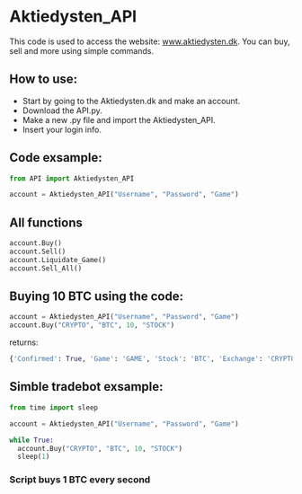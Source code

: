 # Aktiedysten_API
This code is used to access the website: www.aktiedysten.dk.
You can buy, sell and more using simple commands.


## How to use:

  - Start by going to the Aktiedysten.dk and make an account.
  - Download the API.py.
  - Make a new .py file and import the Aktiedysten_API.
  - Insert your login info.

## Code exsample:
```py
from API import Aktiedysten_API

account = Aktiedysten_API("Username", "Password", "Game")
```
## All functions
```py
account.Buy()
account.Sell()
account.Liquidate_Game()
account.Sell_All()
```
## Buying 10 BTC using the code:
```py
account = Aktiedysten_API("Username", "Password", "Game")
account.Buy("CRYPTO", "BTC", 10, "STOCK")
```
returns:
```py
{'Confirmed': True, 'Game': 'GAME', 'Stock': 'BTC', 'Exchange': 'CRYPTO', 'OrderInStock': '10', 'OrderInCurrency': '2013118.9090987504', 'OrderType': 'Buy'}
```
## Simble tradebot exsample:

```py
from time import sleep

account = Aktiedysten_API("Username", "Password", "Game")

while True:
  account.Buy("CRYPTO", "BTC", 10, "STOCK")
  sleep(1)
```
### Script buys 1 BTC every second
